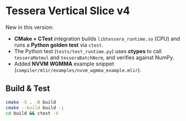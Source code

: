 # Tessera Vertical Slice v4

New in this version:
- **CMake + CTest** integration builds `libtessera_runtime.so` (CPU) and runs a **Python golden test** via `ctest`.
- The Python test (`tests/test_runtime.py`) uses **ctypes** to call `tesseraMatmul` and `tesseraBatchNorm`, and verifies against NumPy.
- Added **NVVM WGMMA** example snippet (`compiler/mlir/examples/nvvm_wgmma_example.mlir`).

## Build & Test
```bash
cmake -S . -B build
cmake --build build -j
cd build && ctest -V
```

